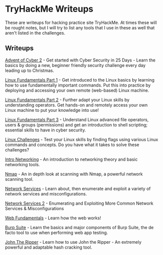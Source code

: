 # TryHackMe Writeups

These are writeups for hacking practice site TryHackMe. At times these will be rought notes, but I will try to list any tools that I use in these as well that aren't listed in the challenges.

## Writeups

[Advent of Cyber 2](https://github.com/Johnson90512/tryhackme-writeups/blob/main/advent-of-cyber-2.md) - Get started with Cyber Security in 25 Days - Learn the basics by doing a new, beginner friendly security challenge every day leading up to Christmas.

[Linux Fundamentals Part 1](https://github.com/Johnson90512/tryhackme-writeups/blob/main/linux-fundamentals-part1.md) - Get introduced to the Linux basics by learning how to use fundamentally important commands. Put this into practice by deploying and accessing your own remote (web-based) Linux machine.

[Linux Fundamentals Part 2](https://github.com/Johnson90512/tryhackme-writeups/blob/main/linux-fundamentals-part2.md) - Further adapt your Linux skills by understanding operators. Get hands-on and remotely access your own Linux machine to put your knowledge into use!

[Linux Fundamentals Part 3](https://github.com/Johnson90512/tryhackme-writeups/blob/main/linux-fundamentals-part2.md) - Understand Linux advanced file operators, users & groups (permissions) and get an introduction to shell scripting; essential skills to have in cyber security.

[Linux Challenges](https://github.com/Johnson90512/tryhackme-writeups/blob/main/linux-challenges.md) - Test your Linux skills by finding flags using various Linux commands and concepts. Do you have what it takes to solve these challenges?

[Intro Networking](https://github.com/Johnson90512/tryhackme-writeups/blob/main/intro-networking.md) - An introduction to networking theory and basic networking tools.

[Nmap](https://github.com/Johnson90512/tryhackme-writeups/blob/main/nmap.md) - An in depth look at scanning with Nmap, a powerful network scanning tool.

[Network Services](https://github.com/Johnson90512/tryhackme-writeups/blob/main/network-services.md) - Learn about, then enumerate and exploit a variety of network services and misconfigurations.

[Network Services 2](https://github.com/Johnson90512/tryhackme-writeups/blob/main/network-services2.md) - Enumerating and Exploiting More Common Network Services & Misconfigurations

[Web Fundamentals](https://github.com/Johnson90512/tryhackme-writeups/blob/main/web-fundamentals.md) - Learn how the web works!

[Burp Suite](https://github.com/Johnson90512/tryhackme-writeups/blob/main/burp-suite.md) - Learn the basics and major components of Burp Suite, the de facto tool to use when performing web app testing.

[John The Ripper](https://github.com/Johnson90512/tryhackme-writeups/blob/main/john-the-ripper.md) - Learn how to use John the Ripper - An extremely powerful and adaptable hash cracking tool.